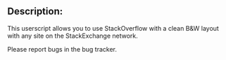 Description:
-----------------
This userscript allows you to use StackOverflow with a clean B&W layout with any site on the StackExchange network.  

Please report bugs in the bug tracker.
